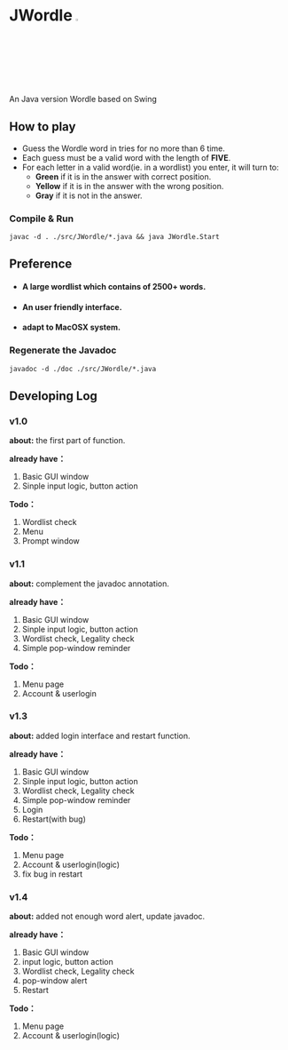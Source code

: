 # JWordle <a href="https://github.com/Jinyuan-S/JWordle"> <img src="https://github.githubassets.com/images/modules/site/icons/footer/github-mark.svg" width="3%"></a>
An Java version Wordle based on Swing

## How to play
- Guess the Wordle word in tries for no more than 6 time.
- Each guess must be a valid word with the length of **FIVE**.
- For each letter in a valid word(ie. in a wordlist) you enter, it will turn to:
    - **Green** if it is in the answer with correct position.
    - **Yellow** if it is in the answer with the wrong position.
    - **Gray** if it is not in the answer.


### Compile & Run
```shell
javac -d . ./src/JWordle/*.java && java JWordle.Start
```

## Preference
+ #### A large wordlist which contains of 2500+ words.
+ #### An user friendly interface.
+ #### adapt to MacOSX system.

### Regenerate the Javadoc

```shell
javadoc -d ./doc ./src/JWordle/*.java 
```

## Developing Log

### v1.0

**about:** the first part of function.

**already have：**

1. Basic GUI window
2. Sinple input logic, button action

**Todo：**

1. Wordlist check
2. Menu
3. Prompt window

### v1.1

**about:** complement the javadoc annotation.

**already have：**

1. Basic GUI window
2. Sinple input logic, button action
3. Wordlist check, Legality check
4. Simple pop-window reminder

**Todo：**

1. Menu page
2. Account & userlogin

### v1.3

**about:** added login interface and restart function.

**already have：**

1. Basic GUI window
2. Sinple input logic, button action
3. Wordlist check, Legality check
4. Simple pop-window reminder
5. Login
6. Restart(with bug)

**Todo：**

1. Menu page
2. Account & userlogin(logic)
3. fix bug in restart


### v1.4

**about:** added not enough word alert, update javadoc.

**already have：**

1. Basic GUI window
2. input logic, button action
3. Wordlist check, Legality check
4. pop-window alert
5. Restart

**Todo：**

1. Menu page
2. Account & userlogin(logic)